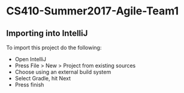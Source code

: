 # CS410-Summer2017-Agile-Team1

## Importing into IntelliJ

To import this project do the following:

* Open IntelliJ
* Press File > New > Project from existing sources
* Choose using an external build system
* Select Gradle, hit Next
* Press finish